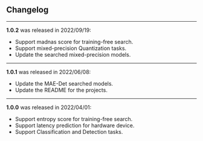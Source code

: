 ## Changelog


***
**1.0.2** was released in 2022/09/19:

* Support madnas score for training-free search.
* Support mixed-precision Quantization tasks.
* Update the searched mixed-precision models.


***
**1.0.1** was released in 2022/06/08:

* Update the MAE-Det searched models.
* Update the README for the projects.


***
**1.0.0** was released in 2022/04/01:

* Support entropy score for training-free search.
* Support latency prediction for hardware device.
* Support Classification and Detection tasks.
